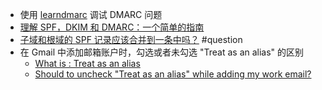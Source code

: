 - 使用 [learndmarc](https://www.learndmarc.com/) 调试 DMARC 问题
- [理解 SPF，DKIM 和 DMARC：一个简单的指南](https://github.com/nicanorflavier/spf-dkim-dmarc-simplified)
- [子域和根域的 SPF 记录应该合并到一条中吗？](https://community.cloudflare.com/t/dns-spf-for-two-mail-servers-inc-sub-domain/506100) #question
- 在 Gmail 中添加邮箱账户时，勾选或者未勾选 "Treat as an alias" 的区别
	- [What is : Treat as an alias](https://www.reddit.com/r/GMail/comments/f8ytqd/what_is_treat_as_an_alias/)
	- [Should to uncheck "Treat as an alias" while adding my work email?](https://www.reddit.com/r/GMail/comments/9cm9pm/should_to_uncheck_treat_as_an_alias_while_adding/)